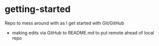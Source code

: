 # getting-started
Repo to mess around with as I get started with Git/GitHub
- making edits via GitHub to README.md to put remote ahead of local repo
